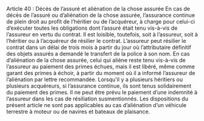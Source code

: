 Article 40 : Décès de l’assuré et aliénation de la chose assurée
En cas de décès de l’assuré ou d’aliénation de la chose assurée, l’assurance continue de plein droit au profit de l’héritier ou de l’acquéreur, à charge pour celui-ci d’exécuter toutes les obligations dont l’assuré était tenu vis-à-vis de l’assureur en vertu du contrat.
Il est loisible, toutefois, soit à l’assureur, soit à l’héritier ou à l’acquéreur de résilier le contrat. L’assureur peut résilier le contrat dans un délai de trois mois à partir du jour où l’attributaire définitif des objets assurés a demandé le transfert de la police à son nom.
En cas d’aliénation de la chose assurée, celui qui aliène reste tenu vis-à-vis de l’assureur au paiement des primes échues, mais il est libéré, même comme garant des primes à échoir, à partir du moment où il a informé l’assureur de l’aliénation par lettre recommandée.
Lorsqu’il y a plusieurs héritiers ou plusieurs acquéreurs, si l’assurance continue, ils sont tenus solidairement du paiement des primes.
Il ne peut être prévu le paiement d’une indemnité à l’assureur dans les cas de résiliation susmentionnés.
Les dispositions du présent article ne sont pas applicables au cas d’aliénation d’un véhicule terrestre à moteur ou de navires et bateaux de plaisance.